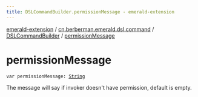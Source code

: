 ```yaml
---
title: DSLCommandBuilder.permissionMessage - emerald-extension
---
```


[emerald-extension](../../index.html) / [cn.berberman.emerald.dsl.command](../index.html) / [DSLCommandBuilder](index.html) / [permissionMessage](.)

# permissionMessage

`var permissionMessage: `[`String`](https://kotlinlang.org/api/latest/jvm/stdlib/kotlin/-string/index.html)

The message will say if invoker doesn't have permission, default is empty.

